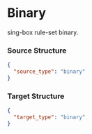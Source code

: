 # Binary

sing-box rule-set binary.

### Source Structure

```json
{
  "source_type": "binary"
}
```

### Target Structure

```json
{
  "target_type": "binary"
}
```
